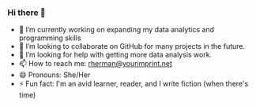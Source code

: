### Hi there 👋

- 🔭 I’m currently working on expanding my data analytics and programming skills
- 👯 I’m looking to collaborate on GitHub for many projects in the future.
- 🤔 I’m looking for help with getting more data analysis work.
- 📫 How to reach me: rherman@yourimprint.net
- 😄 Pronouns: She/Her
- ⚡ Fun fact: I'm an avid learner, reader, and I write fiction (when there's time)
